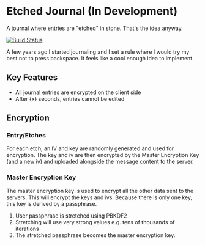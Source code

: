 # Etched Journal (In Development)
A journal where entries are "etched" in stone. That's the idea anyway.

[![Build Status](https://travis-ci.org/yaseen95/subjecthub.svg?branch=master)](https://travis-ci.org/yaseen95/subjecthub)

A few years ago I started journaling and I set a rule where I would try my best not to press
backspace. It feels like a cool enough idea to implement.

## Key Features
* All journal entries are encrypted on the client side
* After {x} seconds, entries cannot be edited

## Encryption
### Entry/Etches
For each etch, an IV and key are randomly generated and used for encryption. The key and iv are 
then encrypted by the Master Encryption Key (and a new iv) and uploaded alongside the message 
content to the server.

### Master Encryption Key
The master encryption key is used to encrypt all the other data sent to the servers. This will
encrypt the keys and ivs. Because there is only one key, this key is derived by a passphrase.

1. User passphrase is stretched using PBKDF2
2. Stretching will use very strong values e.g. tens of thousands of iterations
3. The stretched passphrase becomes the master encryption key.
